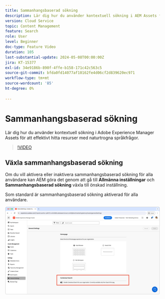 ```yaml
---
title: Sammanhangsbaserad sökning
description: Lär dig hur du använder kontextuell sökning i AEM Assets för att effektivt hitta resurser med naturtrogna språkfrågor.
version: Cloud Service
topic: Content Management
feature: Search
role: User
level: Beginner
doc-type: Feature Video
duration: 105
last-substantial-update: 2024-05-08T00:00:00Z
jira: KT-15377
exl-id: 34e9186b-890f-4ffe-b158-171c42c563c5
source-git-commit: bfda0fd14077af10162fe4d06cf2d839620ec971
workflow-type: tm+mt
source-wordcount: '85'
ht-degree: 0%

---
```


# Sammanhangsbaserad sökning

Lär dig hur du använder kontextuell sökning i Adobe Experience Manager Assets för att effektivt hitta resurser med naturtrogna språkfrågor.

>[!VIDEO](https://video.tv.adobe.com/v/3428667/?learn=on)

## Växla sammanhangsbaserad sökning

Om du vill aktivera eller inaktivera sammanhangsbaserad sökning för alla användare kan AEM göra det genom att gå till __Allmänna inställningar__ och __Sammanhangsbaserad sökning__ växla till önskad inställning.

Som standard är sammanhangsbaserad sökning aktiverad för alla användare.

![Aktivera sammanhangsbaserad sökning](./assets/contextual-search/enable-contextual-search.png)